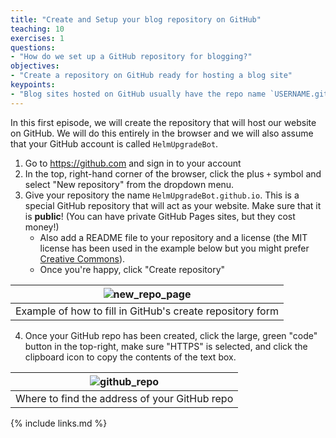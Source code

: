 ```yaml
---
title: "Create and Setup your blog repository on GitHub"
teaching: 10
exercises: 1
questions:
- "How do we set up a GitHub repository for blogging?"
objectives:
- "Create a repository on GitHub ready for hosting a blog site"
keypoints:
- "Blog sites hosted on GitHub usually have the repo name `USERNAME.github.io`"
---
```


In this first episode, we will create the repository that will host our website on GitHub.
We will do this entirely in the browser and we will also assume that your GitHub account is called `HelmUpgradeBot`.

1. Go to https://github.com and sign in to your account
2. In the top, right-hand corner of the browser, click the plus `+` symbol and select "New repository" from the dropdown menu.
3. Give your repository the name `HelmUpgradeBot.github.io`.
   This is a special GitHub repository that will act as your website.
   Make sure that it is **public**!
   (You can have private GitHub Pages sites, but they cost money!)
    - Also add a README file to your repository and a license (the MIT license has been used in the example below but you might prefer [Creative Commons](https://github.com/idleberg/Creative-Commons-Markdown)).
    - Once you're happy, click "Create repository"

| ![new_repo_page](https://i.imgur.com/MArQIPr.png) |
| :---: |
| Example of how to fill in GitHub's create repository form |

4. Once your GitHub repo has been created, click the large, green "code" button in the top-right, make sure "HTTPS" is selected, and click the clipboard icon to copy the contents of the text box.

| ![github_repo](https://i.imgur.com/xmGrx9l.png) |
| :---: |
| Where to find the address of your GitHub repo |

{% include links.md %}
